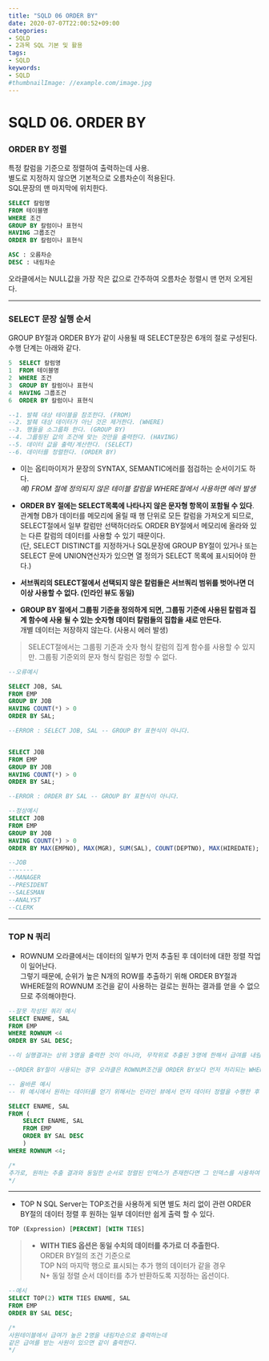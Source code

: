 ```yaml
---
title: "SQLD 06 ORDER BY"
date: 2020-07-07T22:00:52+09:00
categories:
- SQLD
- 2과목 SQL 기본 및 활용
tags:
- SQLD
keywords:
- SQLD
#thumbnailImage: //example.com/image.jpg
---
```


<!--more-->
# SQLD 06. ORDER BY

### ORDER BY 정렬

특정 칼럼을 기준으로 정렬하여 출력하는데 사용.   
별도로 지정하지 않으면 기본적으로 오름차순이 적용된다.   
SQL문장의 맨 마지막에 위치한다.
```sql
SELECT 칼럼명
FROM 테이블명
WHERE 조건
GROUP BY 칼럼이나 표현식
HAVING 그룹조건
ORDER BY 칼럼이나 표현식

ASC : 오름차순
DESC : 내림차순
```

오라클에서는 NULL값을 가장 작은 값으로 간주하여 오름차순 정렬시 맨 먼저 오게된다.   

-----

### SELECT 문장 실행 순서

GROUP BY절과 ORDER BY가 같이 사용될 때 SELECT문장은 6개의 절로 구성된다.   
수행 단계는 아래와 같다.

```sql
5  SELECT 칼럼명 
1  FROM 테이블명  
2  WHERE 조건
3  GROUP BY 칼럼이나 표현식
4  HAVING 그룹조건
6  ORDER BY 칼럼이나 표현식

--1. 발췌 대상 테이블을 참조한다. (FROM)
--2. 발췌 대상 데이터가 아닌 것은 제거한다. (WHERE)
--3. 행들을 소그룹화 한다. (GROUP BY)
--4. 그룹핑된 값의 조건에 맞는 것만을 출력한다. (HAVING)
--5. 데이터 값을 출력/계산한다. (SELECT)
--6. 데이터를 정렬한다. (ORDER BY)
```

- 이는 옵티마이저가 문장의 SYNTAX, SEMANTIC에러를 점검하는 순서이기도 하다.    
*예) FROM 절에 정의되지 않은 테이블 칼럼을 WHERE절에서 사용하면 에러 발생*
   
- **ORDER BY 절에는 SELECT목록에 나타나지 않은 문자형 항목이 포함될 수 있다**.    
관계형 DB가 데이터를 메모리에 올릴 때 행 단위로 모든 칼럼을 가져오게 되므로, SELECT절에서 일부 칼럼만 선택하더라도 ORDER BY절에서 메모리에 올라와 있는 다른 칼럼의 데이터를 사용할 수 있기 때문이다.   
(단, SELECT DISTINCT를 지정하거나 SQL문장에 GROUP BY절이 있거나 또는 SELECT 문에 UNION연산자가 있으면 열 정의가 SELECT 목록에 표시되어야 한다.)   

- **서브쿼리의 SELECT절에서 선택되지 않은 칼럼들은 서브쿼리 범위를 벗어나면 더 이상 사용할 수 없다. (인라인 뷰도 동일)**   

- **GROUP BY 절에서 그룹핑 기준을 정의하게 되면, 그룹핑 기준에 사용된 칼럼과 집계 함수에 사용 될 수 있는 숫자형 데이터 칼럼들의 집합을 새로 만든다.**   
개별 데이터는 저장하지 않는다. (사용시 에러 발생)   

>SELECT절에서는 그룹핑 기준과 숫자 형식 칼럼의 집계 함수를 사용할 수 있지만. 그룹핑 기준외의 문자 형식 칼럼은 정할 수 없다.

```sql
--오류예시

SELECT JOB, SAL
FROM EMP
GROUP BY JOB
HAVING COUNT(*) > 0
ORDER BY SAL;

--ERROR : SELECT JOB, SAL -- GROUP BY 표현식이 아니다.


SELECT JOB
FROM EMP
GROUP BY JOB
HAVING COUNT(*) > 0
ORDER BY SAL;

--ERROR : ORDER BY SAL -- GROUP BY 표현식이 아니다.
```

```sql
--정상예시
SELECT JOB
FROM EMP
GROUP BY JOB
HAVING COUNT(*) > 0
ORDER BY MAX(EMPNO), MAX(MGR), SUM(SAL), COUNT(DEPTNO), MAX(HIREDATE);

--JOB
-------
--MANAGER
--PRESIDENT
--SALESMAN
--ANALYST
--CLERK
```

-----

### TOP N 쿼리

- ROWNUM
오라클에서는 데이터의 일부가 먼저 추출된 후 데이터에 대한 정렬 작업이 일어난다.   
그렇기 때문에, 순위가 높은 N개의 ROW를 추출하기 위해 ORDER BY절과 WHERE절의 ROWNUM 조건을 같이 사용하는 걸로는 원하는 결과를 얻을 수 없으므로 주의해야한다.

```sql
--잘못 작성된 쿼리 예시
SELECT ENAME, SAL
FROM EMP
WHERE ROWNUM <4
ORDER BY SAL DESC;

--이 실행결과는 상위 3명을 출력한 것이 아니라, 무작위로 추출된 3명에 한해서 급여를 내림차순으로 정렬한 결과이다.

--ORDER BY절이 사용되는 경우 오라클은 ROWNUM조건을 ORDER BY보다 먼저 처리되는 WHERE절에서 처리한다.
```

```sql
-- 올바른 예시
-- 위 예시에서 원하는 데이터를 얻기 위해서는 인라인 뷰에서 먼저 데이터 정렬을 수행한 후 메인쿼리에서 ROWNUM조건을 사용해야 한다.

SELECT ENAME, SAL
FROM (
	SELECT ENAME, SAL
	FROM EMP
	ORDER BY SAL DESC
	)
WHERE ROWNUM <4;

/*
추가로, 원하는 추출 결과와 동일한 순서로 정렬된 인덱스가 존재한다면 그 인덱스를 사용하여 동일한 결과를 얻을 수도 있다.
*/
```

----

- TOP N
SQL Server는 TOP조건을 사용하게 되면 별도 처리 없이 관련 ORDER BY절의 데이터 정렬 후 원하는 일부 데이터만 쉽게 출력 할 수 있다.

```sql
TOP (Expression) [PERCENT] [WITH TIES]
```
> - **WITH TIES 옵션은 동일 수치의 데이터를 추가로 더 추출한다.**   
> ORDER BY절의 조건 기준으로   
>TOP N의 마지막 행으로 표시되는 추가 행의 데이터가 같을 경우   
>N+ 동일 정렬 순서 데이터를 추가 반환하도록 지정하는 옵션이다.  




```sql
--예시
SELECT TOP(2) WITH TIES ENAME, SAL
FROM EMP
ORDER BY SAL DESC;

/*
사원테이블에서 급여가 높은 2명을 내림차순으로 출력하는데
같은 급여를 받는 사원이 있으면 같이 출력한다.
*/
```